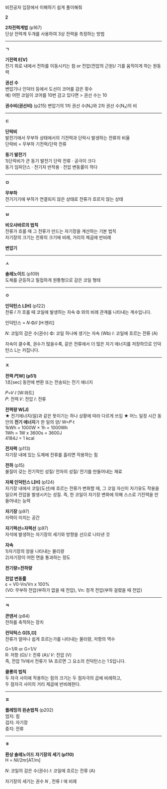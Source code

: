 비전공자 입장에서 이해하기 쉽게 풀이해줘

**2**

**2차전력계법** (p167)  
단상 전력계 두개를 사용하여 3상 전력을 측정하는 방법
*******************************************************************************

**ㄱ**

**기전력 E[V]**  
전기 회로 내에서 전하를 이동시키는 힘 or 전압(전압의 근원)/ 기를 움직이게 하는 원동력  

**권선 수**  
변압기나 인덕터 등에서 도선이 코어를 감은 횟수  
예) 어떤 코일이 코어를 10번 감고 있다면 > 권선 수는 10

**권수비(권선비)** (p215)
변압기의 1차 권선 수(N₁)와 2차 권선 수(N₂)의 비  
*******************************************************************************

**ㄷ**  

**단락비**  
발전기에서 무부하 상태에서의 기전력과 단락시 발생하는 전류의 비율  
단락비 =  무부하 기전력/단락 전류  

**동기 발전기**  
1)단락비가 큰 동기 발전기
단락 전류 · 공극이 크다  
동기 임피던스 · 전기자 반작용 · 전압 변동률이 작다
*******************************************************************************  

**ㅁ**  

**무부하**  
전기기기에 부하가 연결되지 않은 상태로 전류가 흐르지 않는 상태  
*******************************************************************************  

**ㅂ**

**비오사바르의 법칙**  
전류가 흐를 때 그 전류가 만드는 자기장을 계산하는 기본 법칙  
자기장의 크기는 전류의 크기에 비례, 거리의 제곱에 반비례  

**변압기**

*******************************************************************************

**ㅅ**

**솔레노이드** (p109)  
도체를 균등하고 밀접하게 원통형으로 감은 코일 형태

*******************************************************************************

**ㅇ**

**인덕턴스 L[H]**  (p122)  
전류 𝐼 가 흐를 때 코일에 발생하는 자속 Φ 와의 비례 관계를 나타내는 계수입니다.

인덕턴스 = 𝑁⋅Φ/𝐼 [H:헨리]

𝑁: 코일의 감은 수(권수)
Φ: 코일 하나에 생기는 자속 (Wb)
𝐼: 코일에 흐르는 전류 (A)  

자속이 클수록, 권수가 많을수록, 
같은 전류에서 더 많은 자기 에너지를 저장하므로 인덕턴스 L는 커집니다.

*******************************************************************************

**ㅈ**

**전력 𝑃[W] (p51)**  
1초[sec] 동안에 변환 또는 전송되는 전기 에너지  

𝑃=𝑉⋅𝐼 [W:와트]  
𝑃: 전력
𝑉: 전압
𝐼: 전류  

**전력량 W[J]**  
★ 전기에너지(일)과 같은 뜻이기는 하나 상황에 따라 다르게 쓰임 ★
어느 일정 시간 동안의 **전기 에너지**가 한 일의 양/ W=𝑃⋅t    
1kWh = 1000W × 1h = 1000Wh  
1Wh = 1W x 3600s = 3600J  
4184J = 1 kcal

**전자력** (p113)  
자기장 내에 있는 도체에 전류를 흘리면 작용하는 힘  

**전하** (p15)  
물질이 갖는 전기적인 성질/ 전자의 성질/ 전기를 만들어내는 재료  

**자체 인덕턴스 L[H]** (p124)  
자기장 내에서 코일(도선)에 흐르는 전류가 변화할 때, 그 코일 자신이 자기유도 작용을
일으켜 전압을 발생시키는 성질.
즉, 한 코일이 자기장 변화에 의해 스스로 기전력을 만들어내는 능력  

**자기장** (p97)  
자력이 미치는 공간  

**자기력선=자력선** (p97)  
자석에 발생하는 자기장의 세기와 방향을 선으로 나타낸 것  

**자속**  
1)자기장의 양을 나타내는 물리량  
2)자기장이 어떤 면을 통과하는 정도  

**전기량=전하량**  

**전압 변동률**  
ε = V0-Vn/Vn x 100%  
{V0: 무부하 전압(부하가 없을 때 전압), Vn: 정격 전압(부하 걸렸을 때 전압}  

*******************************************************************************

**ㅋ**

**콘덴서** (p84)  
전하를 축적하는 장치  

**컨덕턱스 G[S,℧]**  
전류가 얼마나 쉽게 흐르는가를 나타내는 물리량, 저항의 역수  

G=1/R or G=1/V  
R: 저항 (Ω)/ 𝐼: 전류 (A)/ 𝑉: 전압 (V)  
즉, 전압 1V에서 전류가 1A 흐르면 그 요소의 컨덕턴스는 1 S입니다.  

**쿨롱의 법칙**  
두 자극 사이에 작용하는 힘의 크기는 두 점자극의 곱에 비례하고,  
두 점자극 사이의 거리 제곱에 반비례한다.  


*******************************************************************************  
**ㅍ**  

**플레밍의 왼손법칙** (p202)  
엄지: 힘  
검지: 자기장  
중지: 전류  

*******************************************************************************

**ㅎ**

**환상 솔레노이드 자기장의 세기 (p110)**  
H = 𝑁𝐼/2πr[AT/m]

𝑁: 코일의 감은 수(권수)
𝐼: 코일에 흐르는 전류 (A)

자기장의 세기는 권수 𝑁 , 전류 𝐼 에 비례
